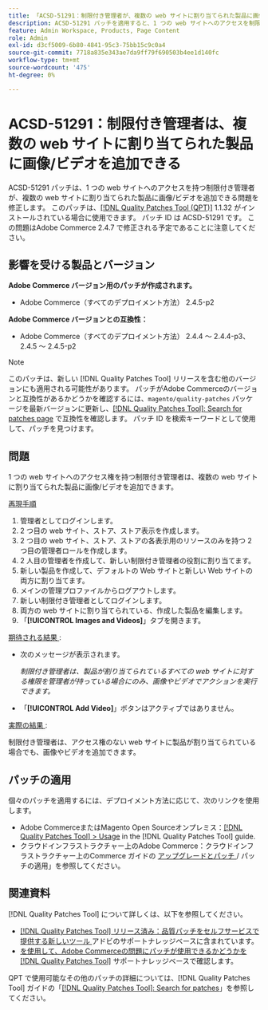 ```yaml
---
title: 「ACSD-51291：制限付き管理者が、複数の web サイトに割り当てられた製品に画像/ビデオを追加できる」
description: ACSD-51291 パッチを適用すると、1 つの web サイトへのアクセスを制限された管理者が、複数の web サイトに割り当てられた製品に画像/ビデオを追加できるAdobe Commerceの問題を修正できます。
feature: Admin Workspace, Products, Page Content
role: Admin
exl-id: d3cf5009-6b80-4841-95c3-75bb15c9c0a4
source-git-commit: 7718a835e343ae7da9ff79f690503b4ee1d140fc
workflow-type: tm+mt
source-wordcount: '475'
ht-degree: 0%

---
```


# ACSD-51291：制限付き管理者は、複数の web サイトに割り当てられた製品に画像/ビデオを追加できる

ACSD-51291 パッチは、1 つの web サイトへのアクセスを持つ制限付き管理者が、複数の web サイトに割り当てられた製品に画像/ビデオを追加できる問題を修正します。 このパッチは、[[!DNL Quality Patches Tool (QPT)]](/help/announcements/adobe-commerce-announcements/magento-quality-patches-released-new-tool-to-self-serve-quality-patches.md) 1.1.32 がインストールされている場合に使用できます。 パッチ ID は ACSD-51291 です。 この問題はAdobe Commerce 2.4.7 で修正される予定であることに注意してください。

## 影響を受ける製品とバージョン

**Adobe Commerce バージョン用のパッチが作成されます。**

* Adobe Commerce（すべてのデプロイメント方法） 2.4.5-p2

**Adobe Commerce バージョンとの互換性：**

* Adobe Commerce（すべてのデプロイメント方法） 2.4.4 ～ 2.4.4-p3、2.4.5 ～ 2.4.5-p2

>[!NOTE]
>
>このパッチは、新しい [!DNL Quality Patches Tool] リリースを含む他のバージョンにも適用される可能性があります。 パッチがAdobe Commerceのバージョンと互換性があるかどうかを確認するには、`magento/quality-patches` パッケージを最新バージョンに更新し、[[!DNL Quality Patches Tool]: Search for patches page](https://experienceleague.adobe.com/tools/commerce-quality-patches/index.html) で互換性を確認します。 パッチ ID を検索キーワードとして使用して、パッチを見つけます。

## 問題

1 つの web サイトへのアクセス権を持つ制限付き管理者は、複数の web サイトに割り当てられた製品に画像/ビデオを追加できます。

<u> 再現手順 </u>

1. 管理者としてログインします。
1. 2 つ目の web サイト、ストア、ストア表示を作成します。
1. 2 つ目の web サイト、ストア、ストアの各表示用のリソースのみを持つ 2 つ目の管理者ロールを作成します。
1. 2 人目の管理者を作成して、新しい制限付き管理者の役割に割り当てます。
1. 新しい製品を作成して、デフォルトの Web サイトと新しい Web サイトの両方に割り当てます。
1. メインの管理プロファイルからログアウトします。
1. 新しい制限付き管理者としてログインします。
1. 両方の web サイトに割り当てられている、作成した製品を編集します。
1. 「**[!UICONTROL Images and Videos]**」タブを開きます。

<u> 期待される結果 </u>:

* 次のメッセージが表示されます。

  *制限付き管理者は、製品が割り当てられているすべての web サイトに対する権限を管理者が持っている場合にのみ、画像やビデオでアクションを実行できます。*

* 「**[!UICONTROL Add Video]**」ボタンはアクティブではありません。

<u> 実際の結果 </u>:

制限付き管理者は、アクセス権のない web サイトに製品が割り当てられている場合でも、画像やビデオを追加できます。

## パッチの適用

個々のパッチを適用するには、デプロイメント方法に応じて、次のリンクを使用します。

* Adobe CommerceまたはMagento Open Sourceオンプレミス：[[!DNL Quality Patches Tool] > Usage](https://experienceleague.adobe.com/docs/commerce-operations/tools/quality-patches-tool/usage.html) in the [!DNL Quality Patches Tool] guide.
* クラウドインフラストラクチャー上のAdobe Commerce：クラウドインフラストラクチャー上のCommerce ガイドの [ アップグレードとパッチ ](https://experienceleague.adobe.com/docs/commerce-cloud-service/user-guide/develop/upgrade/apply-patches.html)/ パッチの適用」を参照してください。

## 関連資料

[!DNL Quality Patches Tool] について詳しくは、以下を参照してください。

* [[!DNL Quality Patches Tool]  リリース済み：品質パッチをセルフサービスで提供する新しいツール ](/help/announcements/adobe-commerce-announcements/magento-quality-patches-released-new-tool-to-self-serve-quality-patches.md) アドビのサポートナレッジベースに含まれています。
* [ を使用して、Adobe Commerceの問題にパッチが使用できるかどうかを  [!DNL Quality Patches Tool]](/help/support-tools/patches-available-in-qpt-tool/check-patch-for-magento-issue-with-magento-quality-patches.md) サポートナレッジベースで確認します。

QPT で使用可能なその他のパッチの詳細については、[!DNL Quality Patches Tool] ガイドの「[[!DNL Quality Patches Tool]: Search for patches](https://experienceleague.adobe.com/tools/commerce-quality-patches/index.html)」を参照してください。
